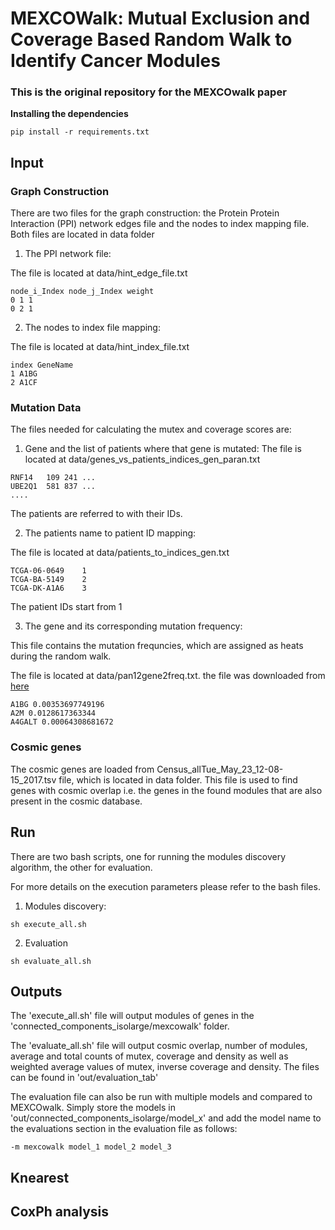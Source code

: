 # MEXCOWalk: Mutual Exclusion and Coverage Based Random Walk to Identify Cancer Modules

### This is the original repository for the MEXCOwalk paper


**Installing the dependencies**

```
pip install -r requirements.txt
```

## **Input**

### Graph Construction

There are two files for the graph construction: the Protein Protein Interaction (PPI) network edges file and the nodes to index mapping file. Both files are located in data folder

1. The PPI network file:

The file is located at data/hint_edge_file.txt

```
node_i_Index node_j_Index weight
0 1 1
0 2 1
```

2. The nodes to index file mapping:

The file is located at data/hint_index_file.txt
```
index GeneName
1 A1BG
2 A1CF
```

### Mutation Data

The files needed for calculating the mutex and coverage scores are:

1. Gene and the list of patients where that gene is mutated:
The file is located at data/genes_vs_patients_indices_gen_paran.txt

```
RNF14	109	241	...
UBE2Q1	581	837	...
....
```
The patients are referred to with their IDs.


2. The patients name to patient ID mapping:

The file is located at data/patients_to_indices_gen.txt

```
TCGA-06-0649	1
TCGA-BA-5149	2
TCGA-DK-A1A6	3
```
The patient IDs start from 1

3. The gene and its corresponding mutation frequency:

This file contains the mutation frequncies, which are assigned as heats during the random walk.

The file is located at  data/pan12gene2freq.txt. the file was downloaded from [here](https://github.com/raphael-group/hotnet2/tree/master/paper/data/heats)

```
A1BG 0.00353697749196
A2M 0.0128617363344
A4GALT 0.00064308681672
```

### Cosmic genes

The cosmic genes are loaded from Census_allTue_May_23_12-08-15_2017.tsv file, which is located in data folder. This file is used to find genes with cosmic overlap i.e. the genes in the found modules that are also present in the cosmic database.



## **Run**

There are two bash scripts, one for running the modules discovery algorithm, the other for evaluation.

For more details on the execution parameters please refer to the bash files.

1. Modules discovery:

```
sh execute_all.sh
```
2. Evaluation

```
sh evaluate_all.sh
```


## **Outputs**

The 'execute_all.sh' file will output modules of genes in the 'connected_components_isolarge/mexcowalk' folder.

The 'evaluate_all.sh' file will output cosmic overlap, number of modules, average and total counts of mutex, coverage and density as well as weighted average values of mutex, inverse coverage and density. The files can be found in 'out/evaluation_tab'

The evaluation file can also be run with multiple models and compared to MEXCOwalk. Simply store the models in 'out/connected_components_isolarge/model_x' and add the model name to the evaluations section in the evaluation file as follows:

```
-m mexcowalk model_1 model_2 model_3
```


## **Knearest**


## **CoxPh analysis**
